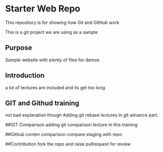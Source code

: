 # Starter Web Repo

This repository is for showing how Git and GitHub work

This is a git project we are using as a sample
## Purpose

Sample website with plenty of files for demos

## Introduction
a lot of lectures are included and its get too long

## GIT and Githud training
not bad explanation though 
Adding git rebase lectures in git advance part.

##GIT Comparison
adding git comparison lecture in this training


##Github conten comparison
compare staging with repo

##Contribution
fork the repo and raise pullrequest for review